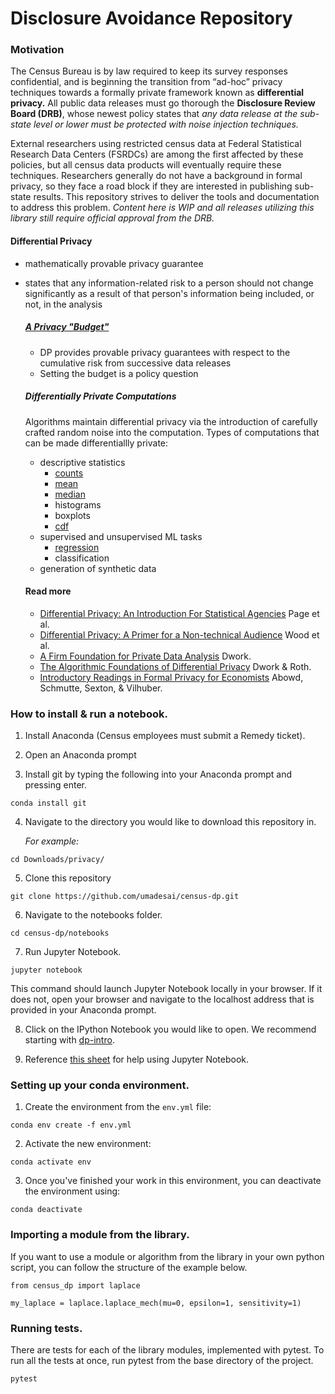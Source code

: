 # Disclosure Avoidance Repository

### Motivation
The Census Bureau is by law required to keep its survey responses confidential, and is beginning the transition from “ad-hoc” privacy techniques towards a formally private framework known as **differential privacy.** All public data releases must go thorough the **Disclosure Review Board (DRB)**, whose newest policy states that *any data release at the sub-state level or lower must be protected with noise injection techniques.*

External researchers using restricted census data at Federal Statistical Research Data Centers (FSRDCs) are among the first affected by these policies, but all census data products will eventually require these techniques. Researchers generally do not have a background in formal privacy, so they face a road block if they are interested in publishing sub-state results. This repository strives to deliver the tools and documentation to address this problem. *Content here is WIP and all releases utilizing this library still require official approval from the DRB.*

#### Differential Privacy
- mathematically provable privacy guarantee
- states that any information-related risk to a person should not change significantly as a result of that person's information being included, or not, in the analysis

   ##### [A Privacy "Budget"](https://github.com/umadesai/census-dp/blob/master/notebooks/dp-budget.ipynb)
   - DP provides provable privacy guarantees with respect to the cumulative risk from successive data releases
   - Setting the budget is a policy question

   ##### Differentially Private Computations
   Algorithms maintain differential privacy via the introduction of carefully crafted random noise into the computation. 
   Types of computations that can be made differentiallly private:
   - descriptive statistics
       - [counts](https://github.com/umadesai/census-dp/blob/master/notebooks/dp-count.ipynb)
       - [mean](https://github.com/umadesai/census-dp/blob/master/notebooks/dp-mean.ipynb)
       - [median](https://github.com/umadesai/census-dp/blob/master/notebooks/dp-median.ipynb)
       - histograms
       - boxplots
       - [cdf](https://github.com/umadesai/census-dp/blob/master/notebooks/dp-mm.ipynb)
   - supervised and unsupervised ML tasks
       - [regression](https://github.com/umadesai/census-dp/blob/master/notebooks/dp-regression.ipynb)
       - classification
   - generation of synthetic data

   #### Read more
   - [Differential Privacy: An Introduction For Statistical Agencies](https://gss.civilservice.gov.uk/wp-content/uploads/2018/12/12-12-18_FINAL_Privitar_Kobbi_Nissim_article.pdf) Page et al.
   - [Differential Privacy: A Primer for a Non-technical Audience](http://www.jetlaw.org/wp-content/uploads/2018/12/4_Wood_Final.pdf) Wood et al.
   - [A Firm Foundation for Private Data Analysis](http://delivery.acm.org/10.1145/1870000/1866758/p86-dwork.pdf?ip=108.28.104.96&id=1866758&acc=OPEN&key=4D4702B0C3E38B35%2E4D4702B0C3E38B35%2E4D4702B0C3E38B35%2E6D218144511F3437&__acm__=1562937387_c049c03e734df8e04aac19ab857b3961) Dwork.
   - [The Algorithmic Foundations of Differential Privacy](https://www.cis.upenn.edu/~aaroth/Papers/privacybook.pdf) Dwork & Roth.
   - [Introductory Readings in Formal Privacy for Economists](https://labordynamicsinstitute.github.io/privacy-bibliography/index.html) Abowd, Schmutte, Sexton, & Vilhuber.

### How to install & run a notebook.

1. Install Anaconda (Census employees must submit a Remedy ticket).

2. Open an Anaconda prompt

3. Install git by typing the following into your Anaconda prompt and pressing enter.
```
conda install git
``` 

4. Navigate to the directory you would like to download this repository in. 

    *For example:*
```
cd Downloads/privacy/
```

5. Clone this repository
```
git clone https://github.com/umadesai/census-dp.git
```
6. Navigate to the notebooks folder.
```
cd census-dp/notebooks
```
7. Run Jupyter Notebook.
```
jupyter notebook
```
This command should launch Jupyter Notebook locally in your browser. If it does not, open your browser and navigate to the localhost address that is provided in your Anaconda prompt.

8. Click on the IPython Notebook you would like to open. We recommend starting with [dp-intro](https://github.com/umadesai/census-dp/blob/master/notebooks/dp-intro.ipynb).

9. Reference [this sheet](https://s3.amazonaws.com/assets.datacamp.com/blog_assets/Jupyter_Notebook_Cheat_Sheet.pdf) for help using Jupyter Notebook.

### Setting up your conda environment.

1. Create the environment from the ```env.yml``` file:
```
conda env create -f env.yml
```
2. Activate the new environment:
```
conda activate env
```
3. Once you've finished your work in this environment, you can deactivate the environment using:
```
conda deactivate
```
### Importing a module from the library.

If you want to use a module or algorithm from the library in your own python script, you can follow the structure of the example below.
```
from census_dp import laplace

my_laplace = laplace.laplace_mech(mu=0, epsilon=1, sensitivity=1)
```
### Running tests.

There are tests for each of the library modules, implemented with pytest. To run all the tests at once, run pytest from the base directory of the project.
```
pytest
```
